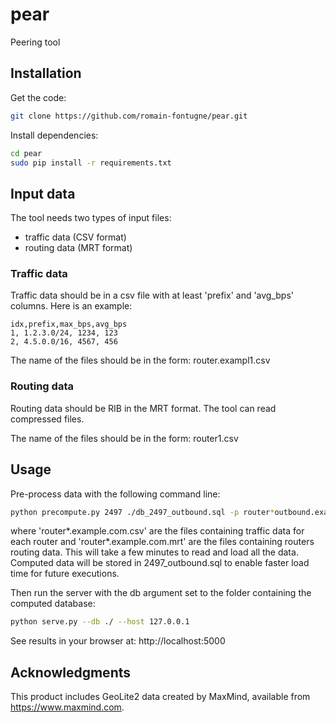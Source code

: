 # pear
Peering tool

## Installation

Get the code:
```zsh
git clone https://github.com/romain-fontugne/pear.git
```

Install dependencies:
```zsh
cd pear
sudo pip install -r requirements.txt
```

## Input data

The tool needs two types of input files:
- traffic data (CSV format)
- routing data (MRT format)

### Traffic data
Traffic data should be in a csv file with at least 'prefix' and 
'avg_bps' columns. Here is an example:
```csv
idx,prefix,max_bps,avg_bps
1, 1.2.3.0/24, 1234, 123
2, 4.5.0.0/16, 4567, 456
```

The name of the files should be in the form: router.exampl1.csv 

### Routing data
Routing data should be RIB in the MRT format. The tool can read compressed files.

The name of the files should be in the form: router1.csv 

## Usage
Pre-process data with the following command line:
```zsh
python precompute.py 2497 ./db_2497_outbound.sql -p router*outbound.example.com.csv -b router*.example.com.mrt 
```
where 'router*.example.com.csv' are the files containing traffic data for each
router and 'router*.example.com.mrt' are the files containing routers routing data.
This will take a few minutes to read and load all the data. Computed data will
be stored in 2497_outbound.sql to enable faster load time for future executions.

Then run the server with the db argument set to the folder containing the computed database:
```zsh
python serve.py --db ./ --host 127.0.0.1
```

See results in your browser at: http://localhost:5000

## Acknowledgments

This product includes GeoLite2 data created by MaxMind, available from
<a href="https://www.maxmind.com">https://www.maxmind.com</a>.
